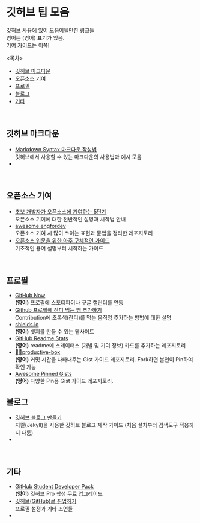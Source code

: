# 깃허브 팁 모음

깃허브 사용에 있어 도움이될만한 링크들   
영어는 (영어) 표기가 있음.   
[기여 가이드](https://github.com/Hamthoven/github_tips/blob/main/%EA%B8%B0%EC%97%AC_%EA%B0%80%EC%9D%B4%EB%93%9C.md)는 이쪽!   

<목차>
- [깃허브 마크다운](https://github.com/Hamthoven/github_tips#%EA%B9%83%ED%97%88%EB%B8%8C-%EB%A7%88%ED%81%AC%EB%8B%A4%EC%9A%B4)
- [오픈소스 기여](https://github.com/Hamthoven/github_tips#%EC%98%A4%ED%94%88%EC%86%8C%EC%8A%A4-%EA%B8%B0%EC%97%AC)
- [프로필](https://github.com/Hamthoven/github_tips#%ED%94%84%EB%A1%9C%ED%95%84)
- [블로그](https://github.com/Hamthoven/github_tips#%EB%B8%94%EB%A1%9C%EA%B7%B8)
- [기타](https://github.com/Hamthoven/github_tips#%EA%B8%B0%ED%83%80)

</br>

## 깃허브 마크다운

- [Markdown Syntax 마크다운 작성법](https://github.com/jinkyukim-me/markdown_ko)   
  깃허브에서 사용할 수 있는 마크다운의 사용법과 예시 모음
- 

</br>

## 오픈소스 기여

- [초보 개발자가 오픈소스에 기여하는 5단계](https://www.bloter.net/newsView/blt201407020001)   
  오픈소스 기여에 대한 전반적인 설명과 시작법 안내
- [awesome engfordev](https://github.com/EngForDev/awesome-engfordev)   
  오픈소스 기여 시 많이 쓰이는 표현과 문법을 정리한 레포지토리
- [오픈소스 입문을 위한 아주 구체적인 가이드](https://velog.io/@ppp3195/%EC%98%A4%ED%94%88%EC%86%8C%EC%8A%A4-%EC%9E%85%EB%AC%B8%EC%9D%84-%EC%9C%84%ED%95%9C-%EC%95%84%EC%A3%BC-%EA%B5%AC%EC%B2%B4%EC%A0%81%EC%9D%B8-%EA%B0%80%EC%9D%B4%EB%93%9C)   
  기초적인 용어 설명부터 시작하는 가이드

</br>

## 프로필
- [GitHub Now](https://github.com/beyondcode/github-now)   
  **(영어)** 프로필에 스포티파이나 구글 캘린더를 연동
- [Github 프로필에 잔디 먹는 뱀 추가하기](https://6h15m.github.io/github/readme/2021/07/20/github-snake.html)   
  Contribution에 초록색(잔디)를 먹는 움직임 추가하는 방법에 대한 설명
- [shields.io](https://shields.io/)   
  **(영어)** 뱃지를 만들 수 있는 웹사이트
- [GitHub Readme Stats](https://github.com/anuraghazra/github-readme-stats)   
  **(영어)** readme에 스테이터스 (개발 및 기여 정보) 카드를 추가하는 레포지토리
- [📌✨productive-box](https://github.com/techinpark/productive-box)   
  **(영어)** 커밋 시간을 나타내주는 Gist 가이드 레포지토리. Fork하면 본인이 Pin하여 확인 가능
- [Awesome Pinned Gists](https://github.com/matchai/awesome-pinned-gists)   
  **(영어)** 다양한 Pin용 Gist 가이드 레포지토리.


## 블로그
- [깃허브 블로그 만들기](https://velog.io/@shg4821/%EA%B9%83%ED%97%88%EB%B8%8C-%EB%B8%94%EB%A1%9C%EA%B7%B8-%EB%A7%8C%EB%93%A4%EA%B8%B0-1)   
  지킬(Jekyll)을 사용한 깃허브 블로그 제작 가이드 (처음 설치부터 검색도구 적용까지 다룸)
- 

</br>

## 기타

- [GitHub Student Developer Pack](https://education.github.com/pack)   
  **(영어)** 깃허브 Pro 학생 무료 업그레이드
- [깃허브(GitHub)로 취업하기](https://sujinlee.me/professional-github/)    
  프로필 설정과 기타 조언들
- 


</br>
